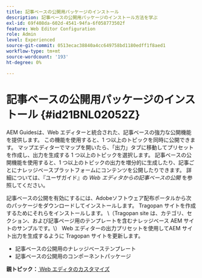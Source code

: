 ```yaml
---
title: 記事ベースの公開用パッケージのインストール
description: 記事ベースの公開用パッケージのインストール方法を学ぶ
exl-id: 69f408da-602d-4541-94fa-6f058773502f
feature: Web Editor Configuration
role: Admin
level: Experienced
source-git-commit: 0513ecac38840a4cc649758bd1180edff1f8aed1
workflow-type: tm+mt
source-wordcount: '193'
ht-degree: 0%

---
```


# 記事ベースの公開用パッケージのインストール {#id21BNL02052Z}

AEM Guidesは、Web エディターと統合された、記事ベースの強力な公開機能を提供します。 この機能を使用すると、1 つ以上のトピックを同時に公開できます。 マップエディターでマップを開いたら、「出力」タブに移動してプリセットを作成し、出力を生成する 1 つ以上のトピックを選択します。 記事ベースの公開機能を使用すると、1 つ以上のトピックの出力を増分的に生成したり、記事ごとにナレッジベースプラットフォームにコンテンツを公開したりできます。 詳細については、『ユーザガイド』の *Web エディタからの記事ベースの公開* を参照してください。

記事ベースの公開を有効にするには、Adobeソフトウェア配布ポータルから次のパッケージをダウンロードしてインストールします。 Tragopan サイトを作成するためにそれらをインストールします。 \（Tragopan site は、カテゴリ、セクション、および記事ページ用のテンプレートを含むナレッジベース AEM サイトのサンプルです。\） Web エディターの出力プリセットを使用してAEM サイト出力を生成するように Tragopan サイトを更新します。

- 記事ベースの公開用のナレッジベーステンプレート
- 記事ベースの公開用のコンポーネントパッケージ

**親トピック：**[ Web エディタのカスタマイズ ](conf-web-editor.md)
